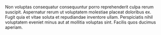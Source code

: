 Non voluptas consequatur consequuntur porro reprehenderit culpa rerum suscipit.
Aspernatur rerum ut voluptatem molestiae placeat doloribus ex.
Fugit quia et vitae soluta et repudiandae inventore ullam.
Perspiciatis nihil voluptatem eveniet minus aut at mollitia voluptas sint.
Facilis quos ducimus aperiam.